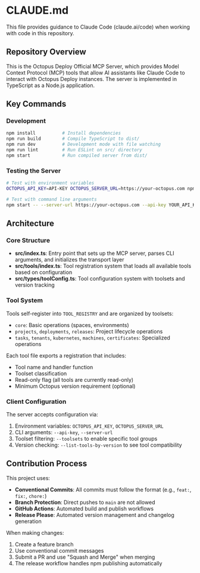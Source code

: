 # CLAUDE.md

This file provides guidance to Claude Code (claude.ai/code) when working with code in this repository.

## Repository Overview

This is the Octopus Deploy Official MCP Server, which provides Model Context Protocol (MCP) tools that allow AI assistants like Claude Code to interact with Octopus Deploy instances. The server is implemented in TypeScript as a Node.js application.

## Key Commands

### Development
```bash
npm install          # Install dependencies
npm run build        # Compile TypeScript to dist/
npm run dev          # Development mode with file watching
npm run lint         # Run ESLint on src/ directory
npm start            # Run compiled server from dist/
```

### Testing the Server
```bash
# Test with environment variables
OCTOPUS_API_KEY=API-KEY OCTOPUS_SERVER_URL=https://your-octopus.com npm start

# Test with command line arguments
npm start -- --server-url https://your-octopus.com --api-key YOUR_API_KEY
```

## Architecture

### Core Structure
- **src/index.ts**: Entry point that sets up the MCP server, parses CLI arguments, and initializes the transport layer
- **src/tools/index.ts**: Tool registration system that loads all available tools based on configuration
- **src/types/toolConfig.ts**: Tool configuration system with toolsets and version tracking

### Tool System
Tools self-register into `TOOL_REGISTRY` and are organized by toolsets:
- `core`: Basic operations (spaces, environments)
- `projects`, `deployments`, `releases`: Project lifecycle operations
- `tasks`, `tenants`, `kubernetes`, `machines`, `certificates`: Specialized operations

Each tool file exports a registration that includes:
- Tool name and handler function
- Toolset classification
- Read-only flag (all tools are currently read-only)
- Minimum Octopus version requirement (optional)

### Client Configuration
The server accepts configuration via:
1. Environment variables: `OCTOPUS_API_KEY`, `OCTOPUS_SERVER_URL`
2. CLI arguments: `--api-key`, `--server-url`
3. Toolset filtering: `--toolsets` to enable specific tool groups
4. Version checking: `--list-tools-by-version` to see tool compatibility

## Contribution Process

This project uses:
- **Conventional Commits**: All commits must follow the format (e.g., `feat:`, `fix:`, `chore:`)
- **Branch Protection**: Direct pushes to `main` are not allowed
- **GitHub Actions**: Automated build and publish workflows
- **Release Please**: Automated version management and changelog generation

When making changes:
1. Create a feature branch
2. Use conventional commit messages
3. Submit a PR and use "Squash and Merge" when merging
4. The release workflow handles npm publishing automatically